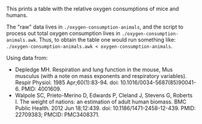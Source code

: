 This prints a table with the relative oxygen consumptions of mice and humans.

The "raw" data lives in `./oxygen-consumption-animals`, and the script to
process out total oxygen consumption lives in
`./oxygen-consumption-animals.awk`. Thus, to obtain the table one would run
something like: `./oxygen-consumption-animals.awk < oxygen-consumption-animals`.

Using data from:

- Depledge MH. Respiration and lung function in the mouse, Mus musculus (with a note on mass exponents and respiratory variables). Respir Physiol. 1985 Apr;60(1):83-94. doi: 10.1016/0034-5687(85)90041-6. PMID: 4001609.
- Walpole SC, Prieto-Merino D, Edwards P, Cleland J, Stevens G, Roberts I. The weight of nations: an estimation of adult human biomass. BMC Public Health. 2012 Jun 18;12:439. doi: 10.1186/1471-2458-12-439. PMID: 22709383; PMCID: PMC3408371.
